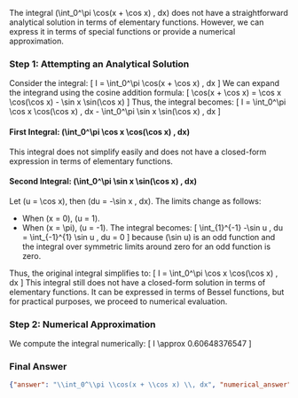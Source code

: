The integral \(\int_0^\pi \cos(x + \cos x) \, dx\) does not have a straightforward analytical solution in terms of elementary functions. However, we can express it in terms of special functions or provide a numerical approximation.

### Step 1: Attempting an Analytical Solution
Consider the integral:
\[
I = \int_0^\pi \cos(x + \cos x) \, dx
\]
We can expand the integrand using the cosine addition formula:
\[
\cos(x + \cos x) = \cos x \cos(\cos x) - \sin x \sin(\cos x)
\]
Thus, the integral becomes:
\[
I = \int_0^\pi \cos x \cos(\cos x) \, dx - \int_0^\pi \sin x \sin(\cos x) \, dx
\]

#### First Integral: \(\int_0^\pi \cos x \cos(\cos x) \, dx\)
This integral does not simplify easily and does not have a closed-form expression in terms of elementary functions.

#### Second Integral: \(\int_0^\pi \sin x \sin(\cos x) \, dx\)
Let \(u = \cos x\), then \(du = -\sin x \, dx\). The limits change as follows:
- When \(x = 0\), \(u = 1\).
- When \(x = \pi\), \(u = -1\).
The integral becomes:
\[
\int_{1}^{-1} -\sin u \, du = \int_{-1}^{1} \sin u \, du = 0
\]
because \(\sin u\) is an odd function and the integral over symmetric limits around zero for an odd function is zero.

Thus, the original integral simplifies to:
\[
I = \int_0^\pi \cos x \cos(\cos x) \, dx
\]
This integral still does not have a closed-form solution in terms of elementary functions. It can be expressed in terms of Bessel functions, but for practical purposes, we proceed to numerical evaluation.

### Step 2: Numerical Approximation
We compute the integral numerically:
\[
I \approx 0.60648376547
\]

### Final Answer
```json
{"answer": "\\int_0^\\pi \\cos(x + \\cos x) \\, dx", "numerical_answer": "0.60648376547"}
```